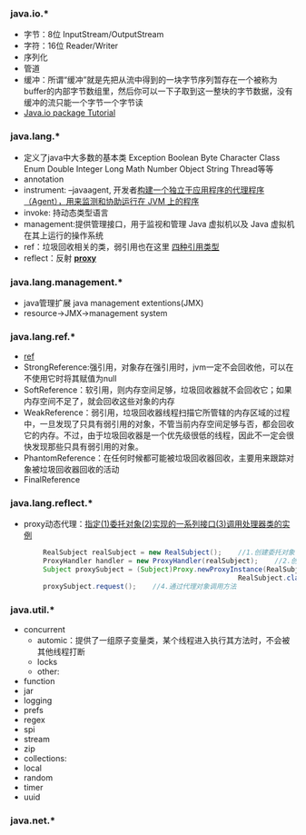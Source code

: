 ### java.io.*
- 字节：8位  InputStream/OutputStream
- 字符：16位    Reader/Writer
- 序列化
- 管道
- 缓冲：所谓“缓冲”就是先把从流中得到的一块字节序列暂存在一个被称为buffer的内部字节数组里，然后你可以一下子取到这一整块的字节数据，没有缓冲的流只能一个字节一个字节读
- [Java.io package Tutorial](http://www.tutorialspoint.com/java/io/)

### java.lang.*
- 定义了java中大多数的基本类 Exception Boolean Byte Character Class Enum Double Integer Long Math Number Object String Thread等等
- annotation
- instrument: –javaagent, 开发者[构建一个独立于应用程序的代理程序（Agent），用来监测和协助运行在 JVM 上的程序](https://www.ibm.com/developerworks/cn/java/j-lo-jse61/)
- invoke: 持动态类型语言
- management:提供管理接口，用于监视和管理 Java 虚拟机以及 Java 虚拟机在其上运行的操作系统
- ref：垃圾回收相关的类，弱引用也在这里 [四种引用类型](https://www.ibm.com/developerworks/cn/java/j-lo-langref/)
- reflect：反射  [**proxy**](http://www.jianshu.com/p/6f6bb2f0ece9)

### java.lang.management.*
- java管理扩展 java management extentions(JMX)
- resource->JMX->management system

### java.lang.ref.*
- [ref](http://blog.csdn.net/mazhimazh/article/details/19752475)
- StrongReference:强引用，对象存在强引用时，jvm一定不会回收他，可以在不使用它时将其赋值为null
- SoftReference：软引用，则内存空间足够，垃圾回收器就不会回收它；如果内存空间不足了，就会回收这些对象的内存
- WeakReference：弱引用，垃圾回收器线程扫描它所管辖的内存区域的过程中，一旦发现了只具有弱引用的对象，不管当前内存空间足够与否，都会回收它的内存。不过，由于垃圾回收器是一个优先级很低的线程，因此不一定会很快发现那些只具有弱引用的对象。
- PhantomReference：在任何时候都可能被垃圾回收器回收，主要用来跟踪对象被垃圾回收器回收的活动
- FinalReference

### java.lang.reflect.*
- proxy动态代理：[指定(1)委托对象(2)实现的一系列接口(3)调用处理器类的实例](http://www.jianshu.com/p/6f6bb2f0ece9#)
```java
        RealSubject realSubject = new RealSubject();    //1.创建委托对象
        ProxyHandler handler = new ProxyHandler(realSubject);    //2.创建调用处理器对象 implements InvocationHandler Override invoke方法
        Subject proxySubject = (Subject)Proxy.newProxyInstance(RealSubject.class.getClassLoader(),
                                                        RealSubject.class.getInterfaces(), handler);    //3.动态生成代理对象
        proxySubject.request();    //4.通过代理对象调用方法
```

### java.util.*
- concurrent
    + automic：提供了一组原子变量类，某个线程进入执行其方法时，不会被其他线程打断
    + locks
    + other:
- function
- jar
- logging
- prefs
- regex
- spi
- stream
- zip
- collections:
- local
- random
- timer
- uuid

### java.net.*